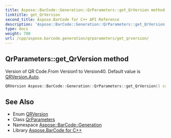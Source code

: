 ```yaml
---
title: Aspose::BarCode::Generation::QrParameters::get_QrVersion method
linktitle: get_QrVersion
second_title: Aspose.BarCode for C++ API Reference
description: 'Aspose::BarCode::Generation::QrParameters::get_QrVersion method. Version of QR Code.From Version1 to Version40. Default value is QRVersion.Auto in C++.'
type: docs
weight: 700
url: /cpp/aspose.barcode.generation/qrparameters/get_qrversion/
---
```

## QrParameters::get_QrVersion method


Version of QR Code.From Version1 to Version40. Default value is [QRVersion.Auto](../../qrversion/).

```cpp
QRVersion Aspose::BarCode::Generation::QrParameters::get_QrVersion() const
```

## See Also

* Enum [QRVersion](../../qrversion/)
* Class [QrParameters](../)
* Namespace [Aspose::BarCode::Generation](../../)
* Library [Aspose.BarCode for C++](../../../)
